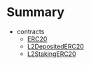 # Summary
* contracts
  * [ERC20](docs/ERC20.md)
  * [L2DepositedERC20](docs/L2DepositedERC20.md)
  * [L2StakingERC20](docs/L2StakingERC20.md)
